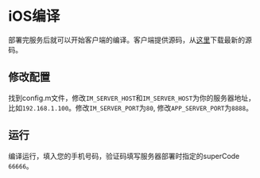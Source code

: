 # iOS编译
部署完服务后就可以开始客户端的编译。客户端提供源码，从[这里](https://github.com/wildfirechat/ios-chat)下载最新的源码。

## 修改配置
找到config.m文件，修改```IM_SERVER_HOST```和```IM_SERVER_HOST```为你的服务器地址，比如```192.168.1.100```。修改```IM_SERVER_PORT```为```80```, 修改```APP_SERVER_PORT```为```8888```。

## 运行
编译运行，填入您的手机号码，验证码填写服务器部署时指定的superCode ```66666```。
